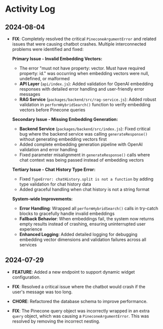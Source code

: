 
# Activity Log

## 2024-08-04

*   **FIX**: Completely resolved the critical `PineconeArgumentError` and related issues that were causing chatbot crashes. Multiple interconnected problems were identified and fixed:
    
    **Primary Issue - Invalid Embedding Vectors:**
    - The error "must not have property: vector. Must have required property: id." was occurring when embedding vectors were null, undefined, or malformed
    - **API Layer** (`api/index.js`): Added validation for OpenAI embedding responses with detailed error handling and user-friendly error messages
    - **RAG Service** (`packages/backend/src/rag-service.js`): Added robust validation in `performHybridSearch()` function to verify embedding vectors before Pinecone queries
    
    **Secondary Issue - Missing Embedding Generation:**
    - **Backend Service** (`packages/backend/src/index.js`): Fixed critical bug where the backend service was calling `generateResponse()` without generating embedding vectors first
    - Added complete embedding generation pipeline with OpenAI validation and error handling
    - Fixed parameter misalignment in `generateResponse()` calls where chat context was being passed instead of embedding vectors
    
    **Tertiary Issue - Chat History Type Error:**
    - Fixed `TypeError: chatHistory.split is not a function` by adding type validation for chat history data
    - Added graceful handling when chat history is not a string format
    
    **System-wide Improvements:**
    - **Error Handling**: Wrapped all `performHybridSearch()` calls in try-catch blocks to gracefully handle invalid embeddings
    - **Fallback Behavior**: When embeddings fail, the system now returns empty results instead of crashing, ensuring uninterrupted user experience
    - **Enhanced Logging**: Added detailed logging for debugging embedding vector dimensions and validation failures across all services

## 2024-07-29

*   **FEATURE**: Added a new endpoint to support dynamic widget configuration.
*   **FIX**: Resolved a critical issue where the chatbot would crash if the user's message was too long.
*   **CHORE**: Refactored the database schema to improve performance.

*   **FIX**: The Pinecone query object was incorrectly wrapped in an extra `query` object, which was causing a `PineconeArgumentError`. This was resolved by removing the incorrect nesting.
